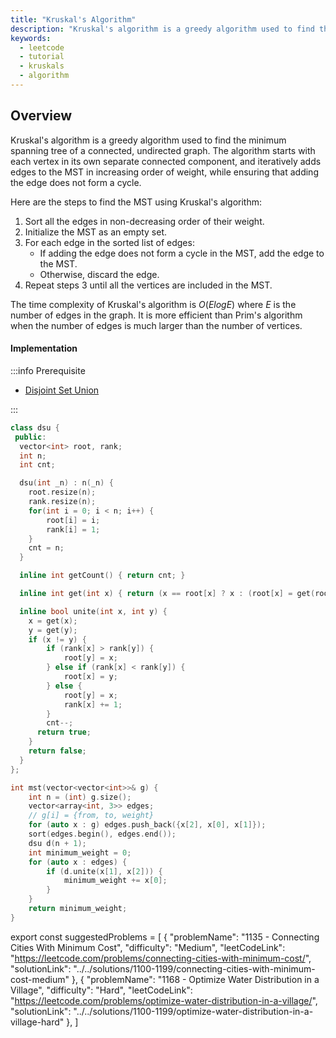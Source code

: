 ```yaml
---
title: "Kruskal's Algorithm"
description: "Kruskal's algorithm is a greedy algorithm used to find the minimum spanning tree of a connected, undirected graph."
keywords:
  - leetcode
  - tutorial
  - kruskals
  - algorithm
---
```


<TutorialAuthors names="@wingkwong"/>

## Overview

Kruskal's algorithm is a greedy algorithm used to find the minimum spanning tree of a connected, undirected graph. The algorithm starts with each vertex in its own separate connected component, and iteratively adds edges to the MST in increasing order of weight, while ensuring that adding the edge does not form a cycle.

Here are the steps to find the MST using Kruskal's algorithm:

1. Sort all the edges in non-decreasing order of their weight.
2. Initialize the MST as an empty set.
3. For each edge in the sorted list of edges:
    - If adding the edge does not form a cycle in the MST, add the edge to the MST.
    - Otherwise, discard the edge.
4. Repeat steps 3 until all the vertices are included in the MST.

The time complexity of Kruskal's algorithm is $O(E log E)$ where $E$ is the number of edges in the graph. It is more efficient than Prim's algorithm when the number of edges is much larger than the number of vertices.

#### Implementation

:::info Prerequisite

- [Disjoint Set Union](../graph-theory/disjoint-set-union)

:::

<Tabs>

<TabItem value="cpp" label="C++">
<SolutionAuthor name="@wingkwong"/>

```cpp
class dsu {
 public:
  vector<int> root, rank;
  int n;
  int cnt;

  dsu(int _n) : n(_n) {
    root.resize(n);
    rank.resize(n);
    for(int i = 0; i < n; i++) {
        root[i] = i;
        rank[i] = 1;
    }
    cnt = n;
  }

  inline int getCount() { return cnt; }

  inline int get(int x) { return (x == root[x] ? x : (root[x] = get(root[x]))); }

  inline bool unite(int x, int y) {
    x = get(x);
    y = get(y);
    if (x != y) {
        if (rank[x] > rank[y]) {
            root[y] = x;
        } else if (rank[x] < rank[y]) {
            root[x] = y;
        } else {
            root[y] = x;
            rank[x] += 1;
        }
        cnt--;
      return true;
    }
    return false;
  }
};

int mst(vector<vector<int>>& g) {
    int n = (int) g.size();
    vector<array<int, 3>> edges;
    // g[i] = {from, to, weight}
    for (auto x : g) edges.push_back({x[2], x[0], x[1]}); 
    sort(edges.begin(), edges.end());
    dsu d(n + 1);
    int minimum_weight = 0;
    for (auto x : edges) {
        if (d.unite(x[1], x[2])) {
            minimum_weight += x[0];
        }
    }
    return minimum_weight;
}
```
</TabItem>
</Tabs>

export const suggestedProblems = [
  {
    "problemName": "1135 - Connecting Cities With Minimum Cost",
    "difficulty": "Medium",
    "leetCodeLink": "https://leetcode.com/problems/connecting-cities-with-minimum-cost/",
    "solutionLink": "../../solutions/1100-1199/connecting-cities-with-minimum-cost-medium"
  },
  {
    "problemName": "1168 - Optimize Water Distribution in a Village",
    "difficulty": "Hard",
    "leetCodeLink": "https://leetcode.com/problems/optimize-water-distribution-in-a-village/",
    "solutionLink": "../../solutions/1100-1199/optimize-water-distribution-in-a-village-hard"
  },
]

<Table title="Suggested Problems" data={suggestedProblems} />